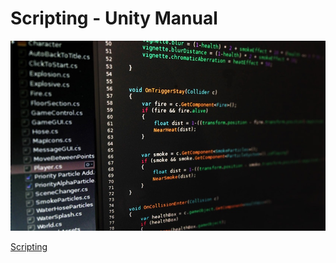 # Scripting - Unity Manual

![](media/15022679545708.jpg)

[Scripting](https://docs.unity3d.com/Manual/ScriptingSection.html)


